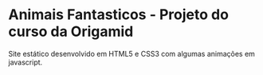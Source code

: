 # Animais Fantasticos - Projeto do curso da Origamid
Site estático desenvolvido em HTML5 e CSS3 com algumas animações em javascript.
